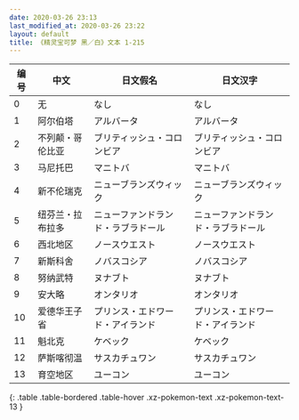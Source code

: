 ```yaml
---
date: 2020-03-26 23:13
last_modified_at: 2020-03-26 23:22
layout: default
title: 《精灵宝可梦 黑／白》文本 1-215
---
```

| 编号 | 中文 | 日文假名 | 日文汉字 |
| ---- | ---- | ---- | --- |
| 0 | 无 | なし | なし |
| 1 | 阿尔伯塔 | アルバータ | アルバータ |
| 2 | 不列颠・哥伦比亚 | ブリティッシュ・コロンビア | ブリティッシュ・コロンビア |
| 3 | 马尼托巴 | マニトバ | マニトバ |
| 4 | 新不伦瑞克 | ニューブランズウィック | ニューブランズウィック |
| 5 | 纽芬兰・拉布拉多 | ニューファンドランド・ラブラドール | ニューファンドランド・ラブラドール |
| 6 | 西北地区 | ノースウエスト | ノースウエスト |
| 7 | 新斯科舍 | ノバスコシア | ノバスコシア |
| 8 | 努纳武特 | ヌナブト | ヌナブト |
| 9 | 安大略 | オンタリオ | オンタリオ |
| 10 | 爱德华王子省 | プリンス・エドワード・アイランド | プリンス・エドワード・アイランド |
| 11 | 魁北克 | ケベック | ケベック |
| 12 | 萨斯喀彻温 | サスカチュワン | サスカチュワン |
| 13 | 育空地区 | ユーコン | ユーコン |
{: .table .table-bordered .table-hover .xz-pokemon-text .xz-pokemon-text-13 }